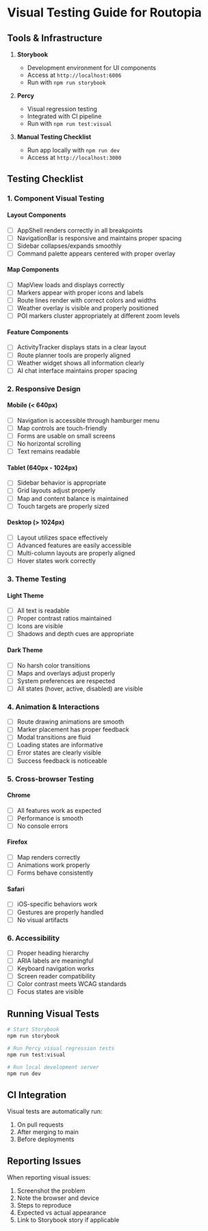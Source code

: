 # Visual Testing Guide for Routopia

## Tools & Infrastructure

1. **Storybook**
   - Development environment for UI components
   - Access at `http://localhost:6006`
   - Run with `npm run storybook`

2. **Percy**
   - Visual regression testing
   - Integrated with CI pipeline
   - Run with `npm run test:visual`

3. **Manual Testing Checklist**
   - Run app locally with `npm run dev`
   - Access at `http://localhost:3000`

## Testing Checklist

### 1. Component Visual Testing

#### Layout Components
- [ ] AppShell renders correctly in all breakpoints
- [ ] NavigationBar is responsive and maintains proper spacing
- [ ] Sidebar collapses/expands smoothly
- [ ] Command palette appears centered with proper overlay

#### Map Components
- [ ] MapView loads and displays correctly
- [ ] Markers appear with proper icons and labels
- [ ] Route lines render with correct colors and widths
- [ ] Weather overlay is visible and properly positioned
- [ ] POI markers cluster appropriately at different zoom levels

#### Feature Components
- [ ] ActivityTracker displays stats in a clear layout
- [ ] Route planner tools are properly aligned
- [ ] Weather widget shows all information clearly
- [ ] AI chat interface maintains proper spacing

### 2. Responsive Design

#### Mobile (< 640px)
- [ ] Navigation is accessible through hamburger menu
- [ ] Map controls are touch-friendly
- [ ] Forms are usable on small screens
- [ ] No horizontal scrolling
- [ ] Text remains readable

#### Tablet (640px - 1024px)
- [ ] Sidebar behavior is appropriate
- [ ] Grid layouts adjust properly
- [ ] Map and content balance is maintained
- [ ] Touch targets are properly sized

#### Desktop (> 1024px)
- [ ] Layout utilizes space effectively
- [ ] Advanced features are easily accessible
- [ ] Multi-column layouts are properly aligned
- [ ] Hover states work correctly

### 3. Theme Testing

#### Light Theme
- [ ] All text is readable
- [ ] Proper contrast ratios maintained
- [ ] Icons are visible
- [ ] Shadows and depth cues are appropriate

#### Dark Theme
- [ ] No harsh color transitions
- [ ] Maps and overlays adjust properly
- [ ] System preferences are respected
- [ ] All states (hover, active, disabled) are visible

### 4. Animation & Interactions

- [ ] Route drawing animations are smooth
- [ ] Marker placement has proper feedback
- [ ] Modal transitions are fluid
- [ ] Loading states are informative
- [ ] Error states are clearly visible
- [ ] Success feedback is noticeable

### 5. Cross-browser Testing

#### Chrome
- [ ] All features work as expected
- [ ] Performance is smooth
- [ ] No console errors

#### Firefox
- [ ] Map renders correctly
- [ ] Animations work properly
- [ ] Forms behave consistently

#### Safari
- [ ] iOS-specific behaviors work
- [ ] Gestures are properly handled
- [ ] No visual artifacts

### 6. Accessibility

- [ ] Proper heading hierarchy
- [ ] ARIA labels are meaningful
- [ ] Keyboard navigation works
- [ ] Screen reader compatibility
- [ ] Color contrast meets WCAG standards
- [ ] Focus states are visible

## Running Visual Tests

```bash
# Start Storybook
npm run storybook

# Run Percy visual regression tests
npm run test:visual

# Run local development server
npm run dev
```

## CI Integration

Visual tests are automatically run:
1. On pull requests
2. After merging to main
3. Before deployments

## Reporting Issues

When reporting visual issues:
1. Screenshot the problem
2. Note the browser and device
3. Steps to reproduce
4. Expected vs actual appearance
5. Link to Storybook story if applicable
``` 